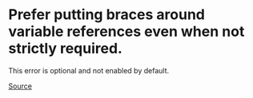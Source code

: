 # Prefer putting braces around variable references even when not strictly required.

This error is optional and not enabled by default.

[Source](https://github.com/koalaman/shellcheck/wiki/SC2250)

